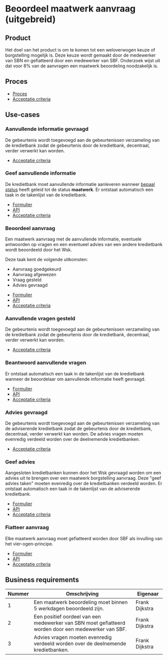 # Beoordeel maatwerk aanvraag (uitgebreid)

## Product

Het doel van het product is om te komen tot een weloverwogen keuze of borgstelling mogelijk is. Deze keuze wordt gemaakt door de medewerker van SBN en gefiatteerd door een medewerker van SBF. Onderzoek wijst uit dat voor 8% van de aanvragen een maatwerk beoordeling noodzakelijk is.

<!-- einde -->

## Proces

* [Proces](proces.bpmn)
* [Acceptatie criteria](proces.feature)

## Use-cases

### Aanvullende informatie gevraagd

De gebeurtenis wordt toegevoegd aan de gebeurtenissen verzameling van de kredietbank zodat de gebeurtenis door de kredietbank, decentraal, verder verwerkt kan worden.

* [Acceptatie criteria](../../verstuur-gebeurtenis.feature)

### Geef aanvullende informatie

De kredietbank moet aanvullende informatie aanleveren wanneer [bepaal status](#bepaal-status) heeft geleid tot de status **maatwerk**. Er ontstaat automatisch een taak in de takenlijst van de kredietbank.

<!-- einde -->

* [Formulier](geef-aanvullende-informatie.user-task.yml)
* [API](geef-aanvullende-informatie.openapi.yml)
* [Acceptatie criteria](geef-aanvullende-informatie.feature)

### Beoordeel aanvraag

Een maatwerk aanvraag met de aanvullende informatie, eventuele antwoorden op vragen en een eventueel advies van een andere kredietbank wordt beoordeeld door het Wsk.

Deze taak kent de volgende uitkomsten:

* Aanvraag goedgekeurd
* Aanvraag afgewezen
* Vraag gesteld
* Advies gevraagd

<!-- einde -->

* [Formulier](beoordeel-aanvraag.user-task.yml)
* [API](beoordeel-aanvraag.openapi.yml)
* [Acceptatie criteria](beoordeel-aanvraag.feature)

### Aanvullende vragen gesteld

De gebeurtenis wordt toegevoegd aan de gebeurtenissen verzameling van de kredietbank zodat de gebeurtenis door de kredietbank, decentraal, verder verwerkt kan worden.

* [Acceptatie criteria](../../verstuur-gebeurtenis.feature)

### Beantwoord aanvullende vragen

Er ontstaat automatisch een taak in de takenlijst van de kredietbank wanneer de beoordelaar om aanvullende informatie heeft gevraagd.

<!-- einde -->

* [Formulier](beantwoord-aanvullende-vragen.user-task.yml)
* [API](beantwoord-aanvullende-vragen.openapi.yml)
* [Acceptatie criteria](beantwoord-aanvullende-vragen.feature)

### Advies gevraagd

De gebeurtenis wordt toegevoegd aan de gebeurtenissen verzameling van de adviserende kredietbank zodat de gebeurtenis door de kredietbank, decentraal, verder verwerkt kan worden. 
De advies vragen moeten evenredig verdeeld worden over de deelnemende kredietbanken.

* [Acceptatie criteria](../../verstuur-gebeurtenis.feature)

### Geef advies

Aangesloten kredietbanken kunnen door het Wsk gevraagd worden om een advies uit te brengen over een maatwerk borgstelling aanvraag. Deze "geef advies taken" moeten evenredig over de kredietbanken verdeeld worden. Er ontstaat automatisch een taak in de takenlijst van de adviserende kredietbank.

<!-- einde -->

* [Formulier](geef-advies.user-task.yml)
* [API](geef-advies.openapi.yml)
* [Acceptatie criteria](geef-advies.feature)

### Fiatteer aanvraag

Elke maatwerk aanvraag moet gefiatteerd worden door SBF als invulling van het vier-ogen-principe.

<!-- einde -->

* [Formulier](fiatteer-aanvraag.user-task.yml)
* [API](fiatteer-aanvraag.openapi.yml)
* [Acceptatie criteria](fiatteer-aanvraag.feature)

## Business requirements

| Nummer | Omschrijving                                                         | Eigenaar                  |
| -------| -------------------------------------------------------------------- | ------------------------- |
| 1      | Een maatwerk beoordeling moet binnen 5 werkdagen beoordeeld zijn.    | Frank Dijkstra |
| 2      | Een positief oordeel van een medewerker van SBN moet gefiatteerd worden door een medewerker van SBF. | Frank Dijkstra |
| 3      | Advies vragen moeten evenredig verdeeld worden over de deelnemende kredietbanken. | Frank Dijkstra |